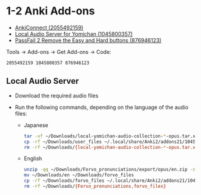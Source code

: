 # 1-2 Anki Add-ons

- [AnkiConnect (2055492159)](https://ankiweb.net/shared/info/2055492159)
- [Local Audio Server for Yomichan (1045800357)](https://ankiweb.net/shared/info/1045800357)
- [PassFail 2 Remove the Easy and Hard buttons (876946123)](https://ankiweb.net/shared/info/876946123)

Tools → Add-ons → Get Add-ons → Code:

```
2055492159 1045800357 876946123
```

## Local Audio Server

- Download the required audio files

- Run the following commands, depending on the language of the audio files:
  - Japanese

    ```bash
    tar -xf ~/Downloads/local-yomichan-audio-collection-*-opus.tar.xz -C ~/Downloads
    cp -rf ~/Downloads/user_files ~/.local/share/Anki2/addons21/1045800357
    rm -rf ~/Downloads/{local-yomichan-audio-collection-*-opus.tar.xz,user_files}
    ```

  - English

    ```bash
    unzip -qq ~/Downloads/Forvo_pronunciations/export/opus/en.zip -d ~/Downloads
    mv ~/Downloads/en ~/Downloads/forvo_files
    cp -rf ~/Downloads/forvo_files ~/.local/share/Anki2/addons21/1045800357/user_files
    rm -rf ~/Downloads/{Forvo_pronunciations,forvo_files}
    ```
